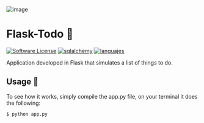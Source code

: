 ![image](https://files.realpython.com/media/flask.3aee85149243.png)

# Flask-Todo :rocket:
[![Software License](https://img.shields.io/badge/license-MIT-brightgreen.svg)](LICENSE)
[![sqlalchemy](https://img.shields.io/badge/sqlalchemy-SQL-blue)](SQLAlchemy)
[![languajes](https://img.shields.io/github/languages/count/SebastianMM-96/Flask-Todo)](Languages)

Application developed in Flask that simulates a list of things to do.

## Usage :mag_right:

To see how it works, simply compile the app.py file, 
on your terminal it does the following:

```sh
$ python app.py
```
